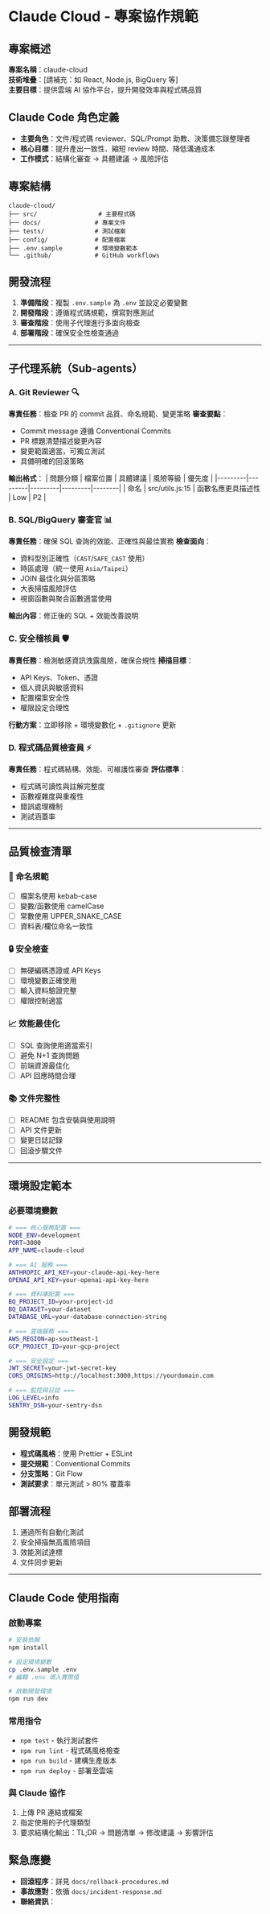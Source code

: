 # Claude Cloud - 專案協作規範

## 專案概述
**專案名稱**：claude-cloud  
**技術堆疊**：[請補充：如 React, Node.js, BigQuery 等]  
**主要目標**：提供雲端 AI 協作平台，提升開發效率與程式碼品質  

## Claude Code 角色定義
- **主要角色**：文件/程式碼 reviewer、SQL/Prompt 助教、決策備忘錄整理者
- **核心目標**：提升產出一致性、縮短 review 時間、降低溝通成本
- **工作模式**：結構化審查 → 具體建議 → 風險評估

## 專案結構
```
claude-cloud/
├── src/                 # 主要程式碼
├── docs/               # 專案文件
├── tests/              # 測試檔案
├── config/             # 配置檔案
├── .env.sample         # 環境變數範本
└── .github/            # GitHub workflows
```

## 開發流程
1. **準備階段**：複製 `.env.sample` 為 `.env` 並設定必要變數
2. **開發階段**：遵循程式碼規範，撰寫對應測試
3. **審查階段**：使用子代理進行多面向檢查
4. **部署階段**：確保安全性檢查通過

---

## 子代理系統（Sub-agents）

### A. Git Reviewer 🔍
**專責任務**：檢查 PR 的 commit 品質、命名規範、變更策略
**審查要點**：
- Commit message 遵循 Conventional Commits
- PR 標題清楚描述變更內容
- 變更範圍適當，可獨立測試
- 具備明確的回滾策略

**輸出格式**：
| 問題分類 | 檔案位置 | 具體建議 | 風險等級 | 優先度 |
|---------|---------|---------|---------|--------|
| 命名 | src/utils.js:15 | 函數名應更具描述性 | Low | P2 |

### B. SQL/BigQuery 審查官 📊
**專責任務**：確保 SQL 查詢的效能、正確性與最佳實務
**檢查面向**：
- 資料型別正確性（`CAST`/`SAFE_CAST` 使用）
- 時區處理（統一使用 `Asia/Taipei`）
- JOIN 最佳化與分區策略
- 大表掃描風險評估
- 視窗函數與聚合函數適當使用

**輸出內容**：修正後的 SQL + 效能改善說明

### C. 安全稽核員 🛡️
**專責任務**：檢測敏感資訊洩露風險，確保合規性
**掃描目標**：
- API Keys、Token、憑證
- 個人資訊與敏感資料
- 配置檔案安全性
- 權限設定合理性

**行動方案**：立即移除 + 環境變數化 + `.gitignore` 更新

### D. 程式碼品質檢查員 ⚡
**專責任務**：程式碼結構、效能、可維護性審查
**評估標準**：
- 程式碼可讀性與註解完整度
- 函數複雜度與重複性
- 錯誤處理機制
- 測試涵蓋率

---

## 品質檢查清單

### 🎯 命名規範
- [ ] 檔案名使用 kebab-case
- [ ] 變數/函數使用 camelCase  
- [ ] 常數使用 UPPER_SNAKE_CASE
- [ ] 資料表/欄位命名一致性

### 🔒 安全檢查
- [ ] 無硬編碼憑證或 API Keys
- [ ] 環境變數正確使用
- [ ] 輸入資料驗證完整
- [ ] 權限控制適當

### 📈 效能最佳化
- [ ] SQL 查詢使用適當索引
- [ ] 避免 N+1 查詢問題
- [ ] 前端資源最佳化
- [ ] API 回應時間合理

### 📚 文件完整性
- [ ] README 包含安裝與使用說明
- [ ] API 文件更新
- [ ] 變更日誌記錄
- [ ] 回滾步驟文件

---

## 環境設定範本

### 必要環境變數
```bash
# === 核心服務配置 ===
NODE_ENV=development
PORT=3000
APP_NAME=claude-cloud

# === AI 服務 ===
ANTHROPIC_API_KEY=your-claude-api-key-here
OPENAI_API_KEY=your-openai-api-key-here

# === 資料庫配置 ===
BQ_PROJECT_ID=your-project-id
BQ_DATASET=your-dataset
DATABASE_URL=your-database-connection-string

# === 雲端服務 ===
AWS_REGION=ap-southeast-1
GCP_PROJECT_ID=your-gcp-project

# === 安全設定 ===
JWT_SECRET=your-jwt-secret-key
CORS_ORIGINS=http://localhost:3000,https://yourdomain.com

# === 監控與日誌 ===
LOG_LEVEL=info
SENTRY_DSN=your-sentry-dsn
```

## 開發規範
- **程式碼風格**：使用 Prettier + ESLint
- **提交規範**：Conventional Commits
- **分支策略**：Git Flow
- **測試要求**：單元測試 > 80% 覆蓋率

## 部署流程
1. 通過所有自動化測試
2. 安全掃描無高風險項目
3. 效能測試達標
4. 文件同步更新

---

## Claude Code 使用指南
### 啟動專案
```bash
# 安裝依賴
npm install

# 設定環境變數
cp .env.sample .env
# 編輯 .env 填入實際值

# 啟動開發環境
npm run dev
```

### 常用指令
- `npm test` - 執行測試套件
- `npm run lint` - 程式碼風格檢查
- `npm run build` - 建構生產版本
- `npm run deploy` - 部署至雲端

### 與 Claude 協作
1. 上傳 PR 連結或檔案
2. 指定使用的子代理類型
3. 要求結構化輸出：TL;DR → 問題清單 → 修改建議 → 影響評估

## 緊急應變
- **回滾程序**：詳見 `docs/rollback-procedures.md`
- **事故應對**：依循 `docs/incident-response.md`
- **聯絡資訊**：
